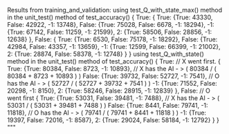 Results from training_and_validation:
using test_Q_with_state_max() method
    in the unit_test() method of test_accuracy()
{
True:
	{	True: {True: 43330, False: 42922, -1: 13748},
		False: {True: 75028, False: 6678, -1: 18294},
		-1: {True: 67142, False: 11259, -1: 21599},
		2: {True: 58506, False: 28856, -1: 12638}
	},
False:
	{	True: {True: 6530, False: 75178, -1: 18292},
		False: {True: 42984, False: 43357, -1: 13659},
		-1: {True: 12599, False: 66399, -1: 21002},
		2: {True: 28874, False: 58378, -1: 12748}
	}
}
using test_Q_with_state() method
    in the unit_test() method of test_accuracy()
{
True: 														// X went first.
	{	True: {True: 80384, False: 8723, -1: 10893}, 		// X has the AI - > ( 80384 / ( 80384 + 8723 + 10893 ) )
		False: {True: 39732, False: 52727, -1: 7541},		// O has the AI - > ( 52727 / ( 52727 + 39732 + 7541 ) )
		-1: {True: 71552, False: 20298, -1: 8150},
		2: {True: 58246, False: 28915, -1: 12839}
	},
False: 														// O went first
	{	True: {True: 53031, False: 39481, -1: 7488}, 		// X has the AI - > ( 53031 / ( 53031 + 39481 + 7488 ) )
		False: {True: 8441, False: 79741, -1: 11818},		// O has the AI - > ( 79741 / ( 79741 + 8441 + 11818 ) )
		-1: {True: 19397, False: 72016, -1: 8587},
		2: {True: 29024, False: 58184, -1: 12792}
	}
}
"""
